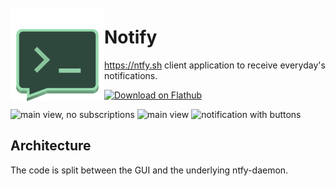 <img src="data/icons/com.ranfdev.Notify.svg" align="left" height="150px" vspace="10px">

# Notify

https://ntfy.sh client application to receive everyday's notifications.

<a href="https://flathub.org/apps/details/com.ranfdev.Notify">
    <img width="200" src="https://flathub.org/assets/badges/flathub-badge-en.png" alt="Download on Flathub">
</a>

<br>

![main view, no subscriptions](https://github.com/ranfdev/Notify/blob/main/data/screenshots/1.png?raw=true)
![main view](https://github.com/ranfdev/Notify/blob/main/data/screenshots/2.png?raw=true)
![notification with buttons](https://github.com/ranfdev/Notify/blob/main/data/screenshots/3.png?raw=true)

## Architecture

The code is split between the GUI and the underlying ntfy-daemon.


